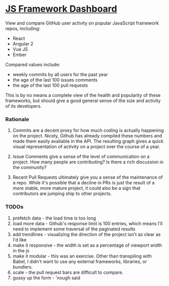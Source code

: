 # [JS Framework Dashboard](https://theroncross.github.io/js-frameworks-dashboard/)

View and compare GitHub user activity on popular JavaScript framework repos, including:

* React
* Angular 2
* Vue JS
* Ember

Compared values include:

* weekly commits by all users for the past year
* the age of the last 100 issues comments
* the age of the last 100 pull requests

This is by no means a complete view of the health and popularity of these frameworks, but should give a good general sense of the size and activity of its developers.

### Rationale

1. Commits are a decent proxy for how much coding is actually happening on the project. Nicely, Github has already compiled these numbers and made them easily available in the API. The resulting graph gives a quick visual representation of activity on a project over the course of a year.

2. Issue Comments give a sense of the level of communication on a project. How many people are contributing? Is there a rich discussion in the community?

3. Recent Pull Requests ultimately give you a sense of the maintenance of a repo. While it's possible that a decline in PRs is just the result of a more stable, more mature project, it could also be a sign that contributors are jumping ship to other projects.

### TODOs

1. prefetch data - the load time is too long
2. load more data - Github's response limit is 100 entries, which means I'll need to implement some traversal of the paginated results
3. add trendlines - visualizing the direction of the project isn't as clear as I'd like
4. make it responsive - the width is set as a percentage of viewport width in the js
5. make it modular - this was an exercise. Other than transpiling with Babel, I didn't want to use any external frameworks, libraries, or bundlers.
6. scale - the pull request bars are difficult to compare.
7. gussy up the form - 'nough said

